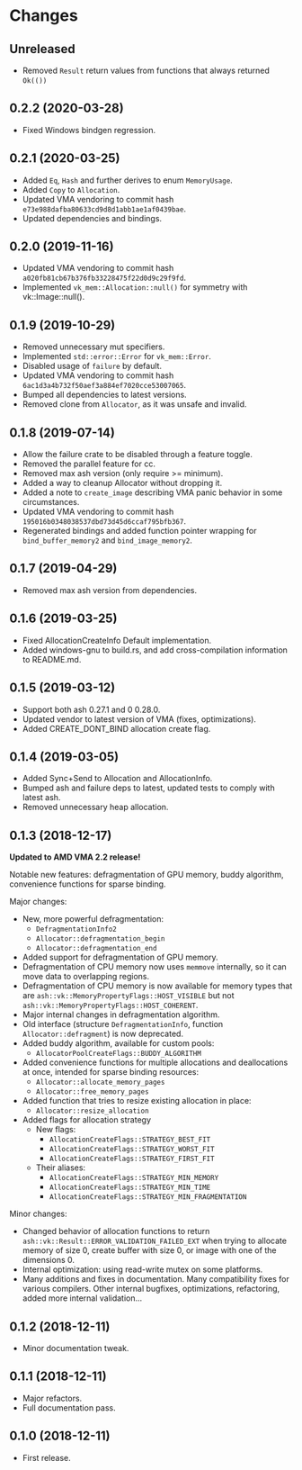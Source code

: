 # Changes

## Unreleased

* Removed `Result` return values from functions that always returned `Ok(())`

## 0.2.2 (2020-03-28)

* Fixed Windows bindgen regression.

## 0.2.1 (2020-03-25)

* Added `Eq`, `Hash` and further derives to enum `MemoryUsage`.
* Added `Copy` to `Allocation`.
* Updated VMA vendoring to commit hash `e73e988dafba80633cd9d8d1abb1ae1af0439bae`.
* Updated dependencies and bindings.

## 0.2.0 (2019-11-16)

* Updated VMA vendoring to commit hash `a020fb81cb67b376fb33228475f22d0d9c29f9fd`.
* Implemented `vk_mem::Allocation::null()` for symmetry with vk::Image::null().

## 0.1.9 (2019-10-29)

* Removed unnecessary mut specifiers.
* Implemented `std::error::Error` for `vk_mem::Error`.
* Disabled usage of `failure` by default.
* Updated VMA vendoring to commit hash `6ac1d3a4b732f50aef3a884ef7020cce53007065`.
* Bumped all dependencies to latest versions.
* Removed clone from `Allocator`, as it was unsafe and invalid.

## 0.1.8 (2019-07-14)

* Allow the failure crate to be disabled through a feature toggle.
* Removed the parallel feature for cc.
* Removed max ash version (only require >= minimum).
* Added a way to cleanup Allocator without dropping it.
* Added a note to `create_image` describing VMA panic behavior in some circumstances.
* Updated VMA vendoring to commit hash `195016b0348038537dbd73d45d6ccaf795bfb367`.
* Regenerated bindings and added function pointer wrapping for `bind_buffer_memory2` and `bind_image_memory2`.

## 0.1.7 (2019-04-29)

* Removed max ash version from dependencies.

## 0.1.6 (2019-03-25)

* Fixed AllocationCreateInfo Default implementation.
* Added windows-gnu to build.rs, and add cross-compilation information to README.md.

## 0.1.5 (2019-03-12)

* Support both ash 0.27.1 and 0 0.28.0.
* Updated vendor to latest version of VMA (fixes, optimizations).
* Added CREATE_DONT_BIND allocation create flag.

## 0.1.4 (2019-03-05)

* Added Sync+Send to Allocation and AllocationInfo.
* Bumped ash and failure deps to latest, updated tests to comply with latest ash.
* Removed unnecessary heap allocation.

## 0.1.3 (2018-12-17)

**Updated to AMD VMA 2.2 release!**

Notable new features: defragmentation of GPU memory, buddy algorithm, convenience functions for sparse binding.

Major changes:

* New, more powerful defragmentation:
  * `DefragmentationInfo2`
  * `Allocator::defragmentation_begin`
  * `Allocator::defragmentation_end`
* Added support for defragmentation of GPU memory.
* Defragmentation of CPU memory now uses `memmove` internally, so it can move data to overlapping regions.
* Defragmentation of CPU memory is now available for memory types that are `ash::vk::MemoryPropertyFlags::HOST_VISIBLE` but not `ash::vk::MemoryPropertyFlags::HOST_COHERENT`.
* Major internal changes in defragmentation algorithm.
* Old interface (structure `DefragmentationInfo`, function `Allocator::defragment`) is now deprecated.
* Added buddy algorithm, available for custom pools:
  * `AllocatorPoolCreateFlags::BUDDY_ALGORITHM`
* Added convenience functions for multiple allocations and deallocations at once, intended for sparse binding resources:
  * `Allocator::allocate_memory_pages`
  * `Allocator::free_memory_pages`
* Added function that tries to resize existing allocation in place:
  * `Allocator::resize_allocation`
* Added flags for allocation strategy
  * New flags:
    * `AllocationCreateFlags::STRATEGY_BEST_FIT`
    * `AllocationCreateFlags::STRATEGY_WORST_FIT`
    * `AllocationCreateFlags::STRATEGY_FIRST_FIT`
  * Their aliases:
    * `AllocationCreateFlags::STRATEGY_MIN_MEMORY`
    * `AllocationCreateFlags::STRATEGY_MIN_TIME`
    * `AllocationCreateFlags::STRATEGY_MIN_FRAGMENTATION`

Minor changes:

* Changed behavior of allocation functions to return `ash::vk::Result::ERROR_VALIDATION_FAILED_EXT` when trying to allocate memory of size 0, create buffer with size 0, or image with one of the dimensions 0.
* Internal optimization: using read-write mutex on some platforms.
* Many additions and fixes in documentation. Many compatibility fixes for various compilers. Other internal bugfixes, optimizations, refactoring, added more internal validation...

## 0.1.2 (2018-12-11)

* Minor documentation tweak.

## 0.1.1 (2018-12-11)

* Major refactors.
* Full documentation pass.

## 0.1.0 (2018-12-11)

* First release.
